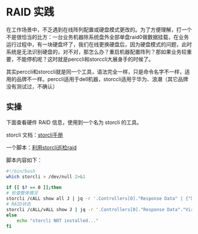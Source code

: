 # RAID 实践

在工作场景中，不乏遇到在线阵列配置或硬盘模式更改的。为了方便理解，打一个不是很恰当的比方：一台业务机器除系统盘外全部单盘raid0做数据挂载，在业务运行过程中，有一块硬盘坏了，我们在线更换硬盘后，因为硬盘模式的问题，此时系统是无法识别硬盘的，对不对，那怎么办？重启机器配置阵列？那如果业务较重要，不能停机呢？这时就是perccli和storccli大展身手的时候了。

其实perccli和storccli就是同一个工具，语法完全一样，只是命令名字不一样，适用的品牌不一样。perccli适用于dell机器，storccli适用于华为、浪潮（其它品牌没有测试过，不确认）



## 实操

下面查看硬件 RAID 信息，使用到一个名为 storcli 的工具。

storcli 文档：[storcli手册](https://wiki2.xbits.net:4430/hardware:lsi:storcli手册)

一个脚本：[利用storcli巡检raid](https://wiki2.xbits.net:4430/hardware:lsi:利用storcli巡检raid)

脚本内容如下：

```bash
#!/bin/bash
which storcli > /dev/null 2>&1
 
if [[ $? == 0 ]];then
# 检查整体情况
storcli /cALL show all J | jq -r '.Controllers[0]."Response Data" | {"阵列卡":.Basics.Controller, "型号":.Basics.Model, "SN":.Basics."Serial Number", "驱动":.Version."Driver Name", "接口类型":.Bus."Host Interface",  "设备带宽":.Bus."Device Interface", "有无电池":.HwCfg.BBU, "CacheSize":.HwCfg."On Board Memory Size"}, {"阵列卡状态":.Status."Controller Status", "蜂鸣器报警":.HwCfg."Alarm"}, {"硬盘总数":."Physical Drives"}, {"VD数":."Virtual Drives", "VD列表":."VD LIST"[]}'
# RAID状态
storcli /cALL/vALL show J | jq -r '.Controllers[0]."Response Data"."Virtual Drives"[] | {"VD":."DG/VD", "RAID状态":."State"}'
else
	echo "storcli NOT installed..."
fi
```


